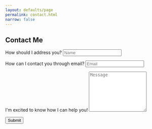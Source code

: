 ```yaml
---
layout: defaults/page
permalink: contact.html
narrow: false
---
```


## Contact Me 

<form action="https://app.99inbound.com/api/e/2OwLi1-A" method="post">
  <div class="form-group">
        <label for="contact-name">How should I address you?</label>
        <input type="text" class="form-control" id="contact-name" placeholder="Name" name="name" aria-describedby="contact-name-error">
        <p id="contact-name-error" class="help-block"></p>
  </div>
  <div class="form-group">
        <label for="contact-email">How can I contact you through email?</label>
        <input type="email" class="form-control" id="contact-email" placeholder="Email" name="email" aria-describedby="contact-email-error">
        <p id="contact-email-error" class="help-block"></p>
  </div>
  <div class="form-group">
        <label for="contact-purpose">I'm excited to know how I can help you!</label>
        <textarea rows="8" class="form-control" id="contact-purpose" placeholder="Message" name="message" aria-describedby="contact-purpose-error"></textarea>
        <p id="contact-purpose-error" class="help-block"></p>
  </div>
  <button type="submit" class="btn btn-default" id="contact-form-submit">Submit</button>
    <div style="position: absolute; left: -5000px;">
      <input type="checkbox" name="ferocious_midnight_blue_satin_bicycle" value="1" tabindex="-1" autocomplete="no">
    </div>
</form>

